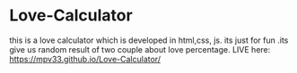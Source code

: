 # Love-Calculator
this is a love calculator which is developed in html,css, js. its just for fun .its give us random result of two couple about love percentage.
LIVE here:  https://mpv33.github.io/Love-Calculator/
